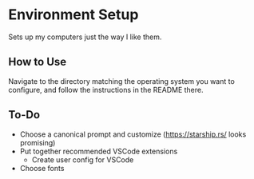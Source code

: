 # Environment Setup

Sets up my computers just the way I like them.

## How to Use

Navigate to the directory matching the operating system you want to configure, and follow the instructions in the README there.

## To-Do

- Choose a canonical prompt and customize (https://starship.rs/ looks promising)
- Put together recommended VSCode extensions
  - Create user config for VSCode
- Choose fonts
